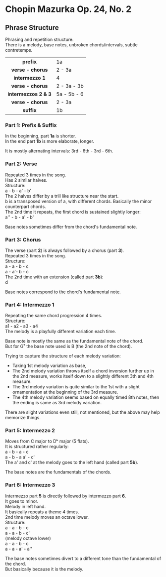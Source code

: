 Chopin Mazurka Op. 24, No. 2
============================

Phrase Structure
----------------

Phrasing and repetition structure.  
There is a melody, base notes, unbroken chords/intervals, subtle contretemps.

|                       |             |
|:---------------------:|-------------|
|      __prefix__       | 1a          |
|  __verse - chorus__   | 2 - 3a      |
|   __intermezzo 1__    | 4           |
|  __verse - chorus__   | 2 - 3a - 3b |
| __intermezzos 2 & 3__ | 5a - 5b - 6 |
|  __verse - chorus__   | 2 - 3a      |
|      __suffix__       | 1b          |

### Part 1: Prefix & Suffix

In the beginning, part __1a__ is shorter.  
In the end part __1b__ is more elaborate, longer.  

It is mostly alternating intervals: 3rd - 6th - 3rd - 6th.

### Part 2: Verse

Repeated 3 times in the song.  
Has 2 similar halves.  
Structure:  
a - b - a' - b'  
The 2 halves differ by a trill like structure near the start.  
b is a transposed version of a, with different chords. Basically the minor counterpart chords.  
The 2nd time it repeats, the first chord is sustained slightly longer:  
a'' - b - a' - b'

Base notes sometimes differ from the chord's fundamental note.

### Part 3: Chorus

The verse (part __2__) is always followed by a chorus (part __3__).  
Repeated 3 times in the song.  
Structure:  
a - a - b - c  
a - a'- b - c  
The 2nd time with an extension (called part __3b__):  
d

Base notes correspond to the chord's fundamental note.

### Part 4: Intermezzo 1

Repeating the same chord progression 4 times.  
Structure:  
a1 - a2 - a3 - a4  
The melody is a playfully different variation each time.

Base note is mostly the same as the fundamental note of the chord.  
But for G⁷ the base note used is B (the 2nd note of the chord).

Trying to capture the structure of each melody variation:

- Taking 1st melody variation as base,  
- The 2nd melody variation throws itself a chord inversion further up in the 2nd measure, works itself down to a slightly different 3th and 4th measure.
- The 3rd melody variation is quite similar to the 1st with a slight ornamentation at the beginning of the 3rd measure.
- The 4th melody variation seems based on equally timed 8th notes, then the ending is same as 3rd melody variation.

There are slight variations even still, not mentioned, but the above may help memorize things.

### Part 5: Intermezzo 2

Moves from C major to Dᵇ major (5 flats).  
It is structured rather regularly:  
a - b - a - c  
a - b - a a' - c'  
The a' and c' at the melody goes to the left hand (called part __5b__).

The base notes are the fundamentals of the chords.

### Part 6: Intermezzo 3

Intermezzo part __5__ is directly followed by intermezzo part __6__.  
It goes to minor.  
Melody in left hand.  
It basically repeats a theme 4 times.  
2nd time melody moves an octave lower.  
Structure:  
a - a - b - c  
a - a - b - c'  
(melody octave lower)  
a - a - b - c  
a - a - a' - a''

The base notes sometimes divert to a different tone than the fundamental of the chord.  
But basically because it is the melody.